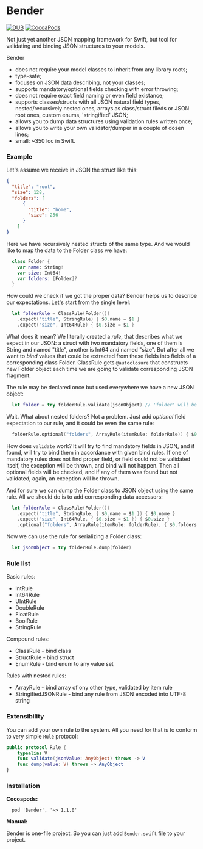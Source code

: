 # Bender
[![DUB](https://img.shields.io/dub/l/vibe-d.svg)]() [![CocoaPods](https://img.shields.io/cocoapods/v/Bender.svg)]()

Not just yet another JSON mapping framework for Swift, but tool for validating and binding JSON structures to your models.

Bender
- does not require your model classes to inherit from any library roots;
- type-safe;
- focuses on JSON data describing, not your classes;
- supports mandatory/optional fields checking with error throwing;
- does not require exact field naming or even field existance;
- supports classes/structs with all JSON natural field types, nested/recursively nested ones, arrays as class/struct fileds or JSON root ones, custom enums, 'stringified' JSON;
- allows you to dump data structures using validation rules written once;
- allows you to write your own validator/dumper in a couple of dosen lines;
- small: ~350 loc in Swift.

### Example
Let's assume we receive in JSON the struct like this:
```json
{
  "title": "root",
  "size": 128,
  "folders": [
      {
        "title": "home",
        "size": 256
      }
    ]
}
```
Here we have recursively nested structs of the same type. And we would like to map the data to the Folder class we have:
```swift
  class Folder {
    var name: String!
    var size: Int64!
    var folders: [Folder]?
  }
```
How could we check if we got the proper data? Bender helps us to describe our expectations. Let's start from the single level:
```swift
  let folderRule = ClassRule(Folder())
    .expect("title", StringRule) { $0.name = $1 }
    .expect("size", Int64Rule) { $0.size = $1 }
```
What does it mean? We literally created a _rule_, that describes what we expect in our JSON: a struct with two mandatory fields, one of them is String and named "title", another is Int64 and named "size". But after all we want to _bind_ values that could be extracted from these fields into fields of a corresponding class Folder. ClassRule gets ```@autoclosure``` that constructs new Folder object each time we are going to validate corresponding JSON fragment.

The rule may be declared once but used everywhere we have a new JSON object:
```swift
  let folder = try folderRule.validate(jsonObject) // 'folder' will be of type Folder
```
Wait. What about nested folders? Not a problem. Just add _optional_ field expectation to our rule, and it could be even the same rule:
```swift
  folderRule.optional("folders", ArrayRule(itemRule: folderRule)) { $0.folders = $1 }
```
How does ```validate``` work? It will try to find mandatory fields in JSON, and if found, will try to bind them in accordance with given bind rules. If one of mandatory rules does not find proper field, or field could not be validated itself, the exception will be thrown, and bind will not happen. Then all optional fields will be checked, and if any of them was found but not validated, again, an exception will be thrown.

And for sure we can dump the Folder class to JSON object using the same rule. All we should do is to add corresponding data accessors:
```swift
  let folderRule = ClassRule(Folder())
    .expect("title", StringRule, { $0.name = $1 }) { $0.name }
    .expect("size", Int64Rule, { $0.size = $1 }) { $0.size }
    .optional("folders", ArrayRule(itemRule: folderRule), { $0.folders = $1 }) { $0.folders }
```
Now we can use the rule for serializing a Folder class:
```swift
  let jsonObject = try folderRule.dump(folder)
```
### Rule list
Basic rules:
- IntRule
- Int64Rule
- UIntRule
- DoubleRule
- FloatRule
- BoolRule
- StringRule

Compound rules:
- ClassRule - bind class
- StructRule - bind struct
- EnumRule - bind enum to any value set

Rules with nested rules:
- ArrayRule - bind array of ony other type, validated by item rule
- StringifiedJSONRule - bind any rule from JSON encoded into UTF-8 string

### Extensibility
You can add your own rule to the system. All you need for that is to conform to very simple ```Rule``` protocol:
```swift
public protocol Rule {
    typealias V
    func validate(jsonValue: AnyObject) throws -> V
    func dump(value: V) throws -> AnyObject
}
```

### Installation
**Cocoapods:**
```
  pod 'Bender', '~> 1.1.0'
```
**Manual:**

Bender is one-file project. So you can just add ```Bender.swift``` file to your project.
